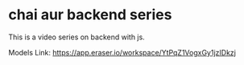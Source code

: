 # chai aur backend series

This is a video series on backend with js.

Models Link: https://app.eraser.io/workspace/YtPqZ1VogxGy1jzIDkzj